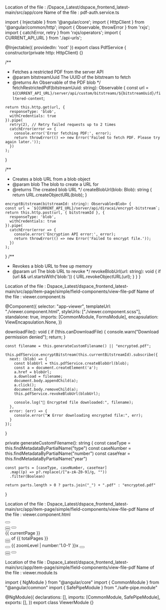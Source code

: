 Location of the file : /Dspace_Latest/dspace_frontend_latest-main/src/app/core
Name of the file : pdf-auth.service.ts

import { Injectable } from '@angular/core';
import { HttpClient } from '@angular/common/http';
import { Observable, throwError } from 'rxjs';
import { catchError, retry } from 'rxjs/operators';
import { CURRENT_API_URL } from './api-urls';

@Injectable({
  providedIn: 'root'
})
export class PdfService {
  constructor(private http: HttpClient) {}

  /**
   * Fetches a restricted PDF from the server API
   * @param bitstreamUuid The UUID of the bitstream to fetch
   * @returns An Observable of the PDF blob
   */
  fetchRestrictedPdf(bitstreamUuid: string): Observable<Blob> {
    const url = `${CURRENT_API_URL}/server/api/custom/bitstreams/${bitstreamUuid}/filtered-content`;
    
    return this.http.get(url, { 
      responseType: 'blob', 
      withCredentials: true 
    }).pipe(
      retry(2), // Retry failed requests up to 2 times
      catchError(error => {
        console.error('Error fetching PDF:', error);
        return throwError(() => new Error('Failed to fetch PDF. Please try again later.'));
      })
    );
  }

  /**
   * Creates a blob URL from a blob object
   * @param blob The blob to create a URL for
   * @returns The created blob URL
   */
  createBlobUrl(blob: Blob): string {
    return URL.createObjectURL(blob);
  }


    encryptBitstream(bitstreamId: string): Observable<Blob> {
    const url = `${CURRENT_API_URL}/server/api/diracai/encrypt-bitstream`;
    return this.http.post(url, { bitstreamId }, {
      responseType: 'blob',
      withCredentials: true
    }).pipe(
      catchError(error => {
        console.error('Encryption API error:', error);
        return throwError(() => new Error('Failed to encrypt file.'));
      })
    );
  }
  /**
   * Revokes a blob URL to free up memory
   * @param url The blob URL to revoke
   */
  revokeBlobUrl(url: string): void {
    if (url && url.startsWith('blob:')) {
      URL.revokeObjectURL(url);
    }
  }
}


Location of the file : Dspace_Latest/dspace_frontend_latest-main/src/app/item-page/simple/field-components/view-file-pdf
Name of the file : viewer.component.ts


@Component({
  selector: "app-viewer",
  templateUrl: "./viewer.component.html",
  styleUrls: ["./viewer.component.scss"],
  standalone: true,
  imports: [CommonModule, FormsModule],
  encapsulation: ViewEncapsulation.None,
})

  downloadFile(): void {
    if (!this.canDownloadFile) {
      console.warn("Download permission denied");
      return;
    }

    const filename = this.generateCustomFilename() || "encrypted.pdf";

    this.pdfService.encryptBitstream(this.currentBitstreamId).subscribe({
      next: (blob) => {
        const blobUrl = this.pdfService.createBlobUrl(blob);
        const a = document.createElement('a');
        a.href = blobUrl;
        a.download = filename;
        document.body.appendChild(a);
        a.click();
        document.body.removeChild(a);
        this.pdfService.revokeBlobUrl(blobUrl);

        console.log("🔐 Encrypted file downloaded:", filename);
      },
      error: (err) => {
        console.error("❌ Error downloading encrypted file:", err);
      }
    });
  }

  private generateCustomFilename(): string {
    const caseType = this.findMetadataByPartialName("type")
    const caseNumber = this.findMetadataByPartialName("number")
    const caseYear = this.findMetadataByPartialName("year")

    const parts = [caseType, caseNumber, caseYear]
      .map((p) => p?.replace(/[^a-zA-Z0-9]/g, ""))
      .filter(Boolean)

    return parts.length > 0 ? parts.join("_") + ".pdf" : "encrypted.pdf"
  }




Location of the file : Dspace_Latest/dspace_frontend_latest-main/src/app/item-page/simple/field-components/view-file-pdf
Name of the file : viewer.component.html





<div class="toolbar pdf-toolbar-image pdf-toolbar-header" role="toolbar" aria-label="PDF toolbar">
          <button class="icon-button panel-toggle" (click)="toggleMetadataPanel()" [ngClass]="{'minimized': isMetadataMinimized}" title="{{ isMetadataMinimized ? 'Show Metadata' : 'Minimize Metadata Panel' }}">
            <i class="fas" [ngClass]="isMetadataMinimized ? 'fa-chevron-right' : 'fa-chevron-left'"></i>
          </button>
          <div class="pdf-toolbar-center-group">
            <button class="icon-button" (click)="maximizePdfView()" *ngIf="!isMetadataMinimized || !isCommentMinimized" title="Maximize PDF View"><i class="fas fa-expand"></i></button>
            <button class="icon-button" (click)="restorePanels()" *ngIf="isMetadataMinimized && isCommentMinimized" title="Restore Panels"><i class="fas fa-compress"></i></button>
            <!-- PDF toolbar controls (page nav, zoom, etc) -->
            <div class="toolbar-left toolbar-group">
              <div class="page-navigation" aria-label="Page navigation">
                <button class="arrow-button up-arrow" (click)="prevPage()" [disabled]="currentPage <= 1" title="Previous Page" aria-label="Previous Page">
                  <i class="fas fa-chevron-up"></i>
                </button>
                <div class="page-number-box" aria-label="Current Page">{{ currentPage }}</div>
                <button class="arrow-button down-arrow" (click)="nextPage()" [disabled]="currentPage >= totalPages" title="Next Page" aria-label="Next Page">
                  <i class="fas fa-chevron-down"></i>
                </button>
                <span class="page-separator">of {{ totalPages }}</span>
              </div>
              <button class="icon-button" (click)="toggleSearch()" title="Search in PDF" aria-label="Search in PDF">
                <i class="fas fa-search"></i>
              </button>
            </div>
            <div class="toolbar-center toolbar-group">
              <button class="icon-button" (click)="zoomOut()" title="Zoom Out" aria-label="Zoom Out">
                <i class="fas fa-search-minus"></i>
              </button>
              <span class="zoom-level">{{ zoomLevel | number:'1.0-1' }}x</span>
              <button class="icon-button" (click)="zoomIn()" title="Zoom In" aria-label="Zoom In">
                <i class="fas fa-search-plus"></i>
              </button>
            </div>
            <div class="toolbar-right toolbar-group">
              <button *ngIf="canPrintFile" class="icon-button" (click)="printFile()" title="Print PDF" aria-label="Print PDF">
                <i class="fas fa-print"></i>
              </button>
              <button *ngIf="canDownloadFile" class="icon-button" (click)="downloadFile()" title="Download PDF" aria-label="Download PDF">
                <i class="fas fa-download"></i>
              </button>
            </div>
          </div>
          <button class="icon-button panel-toggle" (click)="toggleCommentPanel()" [ngClass]="{'minimized': isCommentMinimized}" title="{{ isCommentMinimized ? 'Show Comments' : 'Minimize Comment Panel' }}">
            <i class="fas" [ngClass]="isCommentMinimized ? 'fa-chevron-left' : 'fa-chevron-right'"></i>
          </button>
        </div>



Location of the file : Dspace_Latest/dspace_frontend_latest-main/src/app/item-page/simple/field-components/view-file-pdf
Name of the file : viewer.module.ts


import { NgModule } from "@angular/core"
import { CommonModule } from "@angular/common"
import { SafePipeModule } from "./safe-pipe.module"

@NgModule({
  declarations: [],
  imports: [CommonModule, SafePipeModule],
  exports: [],
})
export class ViewerModule {}

